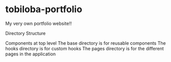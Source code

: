 # tobiloba-portfolio
My very own portfolio website!!


Directory Structure

Components at top level
 The base directory is for reusable components
 The hooks directory is for custom hooks
 The pages directory is for the different pages in the application
